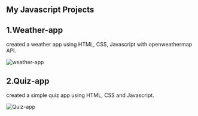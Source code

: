 My Javascript Projects
----------------------

1.Weather-app
--------------
created a weather app using HTML, CSS, Javascript with openweathermap API.

![weather-app](https://github.com/Lagnajit09/JS-Projects/assets/105072858/073a3404-1ddc-4adb-a69f-42ce1c9263df)

2.Quiz-app
-----------
created a simple quiz app using HTML, CSS and Javascript.

![Quiz-app](https://github.com/Lagnajit09/JS-Projects/assets/105072858/6d0c8bc1-e7ca-443f-bd76-b9c858de755a)
